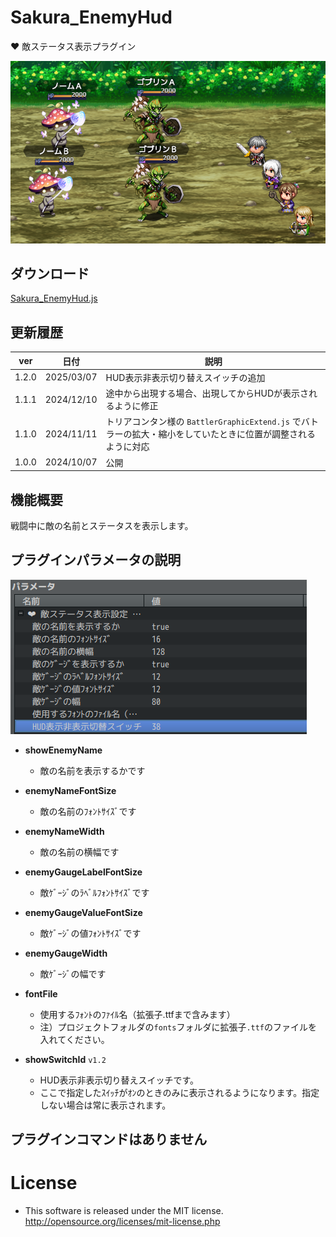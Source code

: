 # Sakura_EnemyHud
❤️ 敵ステータス表示プラグイン

![alt text](image.png)

## ダウンロード
[Sakura_EnemyHud.js](https://raw.githubusercontent.com/Sakurano6130/SakuraPlugins/main/Sakura_EnemyHud/Sakura_EnemyHud.js)

## 更新履歴
| ver   | 日付       | 説明                                                                                                          |
| ----- | ---------- | ------------------------------------------------------------------------------------------------------------- |
| 1.2.0 | 2025/03/07 | HUD表示非表示切り替えスイッチの追加                                                                           |
| 1.1.1 | 2024/12/10 | 途中から出現する場合、出現してからHUDが表示されるように修正                                                   |
| 1.1.0 | 2024/11/11 | トリアコンタン様の `BattlerGraphicExtend.js` でバトラーの拡大・縮小をしていたときに位置が調整されるように対応 |
| 1.0.0 | 2024/10/07 | 公開                                                                                                          |


## 機能概要

戦闘中に敵の名前とステータスを表示します。

## プラグインパラメータの説明

![alt text](image-1.png)

- **showEnemyName** 
  - 敵の名前を表示するかです

- **enemyNameFontSize** 
  - 敵の名前のﾌｫﾝﾄｻｲｽﾞです

- **enemyNameWidth** 
  - 敵の名前の横幅です

- **enemyGaugeLabelFontSize** 
  - 敵ｹﾞｰｼﾞのﾗﾍﾞﾙﾌｫﾝﾄｻｲｽﾞです

- **enemyGaugeValueFontSize** 
  - 敵ｹﾞｰｼﾞの値ﾌｫﾝﾄｻｲｽﾞです

- **enemyGaugeWidth** 
  - 敵ｹﾞｰｼﾞの幅です

- **fontFile** 
  - 使用するﾌｫﾝﾄのﾌｧｲﾙ名（拡張子.ttfまで含みます）
  - 注）プロジェクトフォルダの`fonts`フォルダに拡張子`.ttf`のファイルを入れてください。

- **showSwitchId** `v1.2`
  - HUD表示非表示切り替えスイッチです。
  - ここで指定したｽｲｯﾁがｵﾝのときのみに表示されるようになります。指定しない場合は常に表示されます。

## プラグインコマンドはありません

# License
- This software is released under the MIT license. http://opensource.org/licenses/mit-license.php
